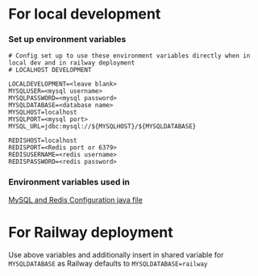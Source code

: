 # For local development
### Set up environment variables
```
# Config set up to use these environment variables directly when in local dev and in railway deployment
# LOCALHOST DEVELOPMENT

LOCALDEVELOPMENT=<leave blank>
MYSQLUSER=<mysql username>
MYSQLPASSWORD=<mysql password>
MYSQLDATABASE=<database name>
MYSQLHOST=localhost
MYSQLPORT=<mysql port>
MYSQL_URL=jdbc:mysql://${MYSQLHOST}/${MYSQLDATABASE}

REDISHOST=localhost
REDISPORT=<Redis port or 6379>
REDISUSERNAME=<redis username>
REDISPASSWORD=<redis password>
```
### Environment variables used in
[MySQL and Redis Configuration java file](https://github.com/Raynerenyar/paf_assessment/blob/main/src/main/java/sg/edu/nus/iss/app/assessment/config/Config.java)

# For Railway deployment
Use above variables and additionally insert in shared variable for `MYSQLDATABASE` as Railway defaults to `MYSQLDATABASE=railway`